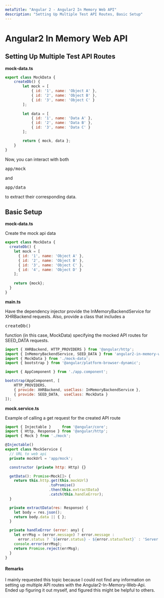 ```yaml
---
metaTitle: "Angular 2 - Angular2 In Memory Web API"
description: "Setting Up Multiple Test API Routes, Basic Setup"
---
```


# Angular2 In Memory Web API



## Setting Up Multiple Test API Routes


**mock-data.ts**

```js
export class MockData {
    createDb() {
        let mock = [
            { id: '1', name: 'Object A' },
            { id: '2', name: 'Object B' },
            { id: '3', name: 'Object C' }
        ];
        
        let data = [
            { id: '1', name: 'Data A' },
            { id: '2', name: 'Data B' },
            { id: '3', name: 'Data C' }
        ];

        return { mock, data };
    }
}

```

Now, you can interact with both <pre>app/mock</pre> and <pre>app/data</pre> to extract their corresponding data.



## Basic Setup


**mock-data.ts**

Create the mock api data

```js
export class MockData {
  createDb() {
    let mock = [
      { id: '1', name: 'Object A' },
      { id: '2', name: 'Object B' },
      { id: '3', name: 'Object C' },
      { id: '4', name: 'Object D' }
    ];
    
    return {mock};
  }
}

```

**main.ts**

Have the dependency injector provide the InMemoryBackendService for XHRBackend requests. Also, provide a class that includes a <pre>createDb()</pre> function (in this case, MockData) specifying the mocked API routes for SEED_DATA requests.

```js
import { XHRBackend, HTTP_PROVIDERS } from '@angular/http';
import { InMemoryBackendService, SEED_DATA } from 'angular2-in-memory-web-api';
import { MockData } from './mock-data';
import { bootstrap } from '@angular/platform-browser-dynamic';

import { AppComponent } from './app.component';

bootstrap(AppComponent, [
    HTTP_PROVIDERS,
    { provide: XHRBackend, useClass: InMemoryBackendService },
    { provide: SEED_DATA,  useClass: MockData }
]);

```

**mock.service.ts**

Example of calling a get request for the created API route

```js
import { Injectable }     from '@angular/core';
import { Http, Response } from '@angular/http';
import { Mock } from './mock';

@Injectable()
export class MockService {
  // URL to web api
  private mockUrl = 'app/mock';

  constructor (private http: Http) {}

  getData(): Promise<Mock[]> {
    return this.http.get(this.mockUrl)
                    .toPromise()
                    .then(this.extractData)
                    .catch(this.handleError);
  }

  private extractData(res: Response) {
    let body = res.json();
    return body.data || { };
  }

  private handleError (error: any) {
    let errMsg = (error.message) ? error.message :
      error.status ? `${error.status} - ${error.statusText}` : 'Server error';
    console.error(errMsg);
    return Promise.reject(errMsg);
  }
}

```



#### Remarks


I mainly requested this topic because I could not find any information on setting up multiple API routes with the Angular2-In-Memory-Web-Api. Ended up figuring it out myself, and figured this might be helpful to others.

